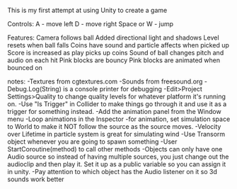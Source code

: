 This is my first attempt at using Unity to create a game

Controls:
A           - move left
D           - move right
Space or W  - jump

Features:
Camera follows ball
Added directional light and shadows
Level resets when ball falls
Coins have sound and particle affects when picked up
Score is increased as play picks up coins
Sound of ball changes pitch and audio on each hit
Pink blocks are bouncy
Pink blocks are animated when bounced on

notes:
-Textures from cgtextures.com
-Sounds from freesound.org
-Debug.Log(String) is a console printer for debugging
-Edit>Project Settings>Quality to change quality levels for 
whatever platform it's running on.
-Use "Is Trigger" in Collider to make things go through it and
use it as a trigger for something instead.
-Add the animation panel from the Window menu
-Loop animations in the Inspector
-for animation, set simulation space to World to make it NOT follow the source as the source moves.
-Velocity over Lifetime in particle system is great for simulating wind
-Use Transorm object whenever you are going to spawn something
-User StartCoroutine(method) to call other methods
-Objects can only have one Audio source so instead of having multiple sources, you just change out the audioclip and then play it. Set it up as a public variable so you can assign it in unity.
-Pay attention to which object has the Audio listener on it so 3d sounds work better

